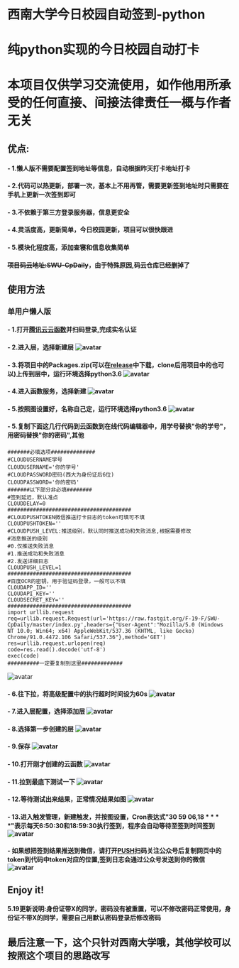 # 西南大学今日校园自动签到-python
# 纯python实现的今日校园自动打卡
# 本项目仅供学习交流使用，如作他用所承受的任何直接、间接法律责任一概与作者无关
## 优点:
#### - 1.懒人版不需要配置签到地址等信息，自动根据昨天打卡地址打卡
#### - 2.代码可以热更新，部署一次，基本上不用再管，需要更新签到地址时只需要在手机上更新一次签到即可
#### - 3.不依赖于第三方登录服务器，信息更安全
#### - 4.灵活度高，更新简单，今日校园更新，项目可以很快跟进
#### - 5.模块化程度高，添加查寝和信息收集简单
#### ~~项目码云地址:SWU-CpDaily~~，由于特殊原因,码云仓库已经删掉了      
## 使用方法
### 单用户懒人版
#### - 1.打开[腾讯云云函数](https://console.cloud.tencent.com/scf)并扫码登录,完成实名认证
#### - 2.进入层，选择新建层 ![avatar](./tutorial/新建层1.png)
#### - 3.将项目中的Packages.zip(可以在[release](https://github.com/F-19-F/SWU-CpDaily/releases/tag/1.1)中下载，clone后用项目中的也可以)上传到层中，运行环境选择python3.6 ![avatar](./tutorial/新建层2.png)
#### - 4.进入函数服务，选择新建 ![avatar](./tutorial/新建函数0.png)
#### - 5.按照图设置好，名称自己定，运行环境选择python3.6 ![avatar](./tutorial/新建函数1.png)
#### - 5.复制下面这几行代码到云函数到在线代码编辑器中，用学号替换"你的学号"，用密码替换"你的密码",其他      
```
#######必填选项##############
#CLOUDUSERNAME学号
CLOUDUSERNAME='你的学号'
#CLOUDPASSWORD密码(西大为身份证后6位)
CLOUDPASSWORD='你的密码'
#######以下部分非必填########
#签到延迟，默认准点
CLOUDDELAY=0
#######################################
#CLOUDPUSHTOKEN微信推送打卡日志的token可填可不填
CLOUDPUSHTOKEN=''
#CLOUDPUSH_LEVEL:推送级别，默认同时推送成功和失败消息,根据需要修改
#消息推送的级别
#0.仅推送失败消息
#1.推送成功和失败消息
#2.发送详细日志
CLOUDPUSH_LEVEL=1
#######################################
#百度OCR的密钥，用于验证码登录，一般可以不填
CLOUDAPP_ID=''
CLOUDAPI_KEY=''
CLOUDSECRET_KEY=''
#######################################
import urllib.request
req=urllib.request.Request(url='https://raw.fastgit.org/F-19-F/SWU-CpDaily/master/index.py',headers={"User-Agent":"Mozilla/5.0 (Windows NT 10.0; Win64; x64) AppleWebKit/537.36 (KHTML, like Gecko) Chrome/91.0.4472.106 Safari/537.36"},method='GET')
res=urllib.request.urlopen(req)
code=res.read().decode('utf-8')
exec(code)
##########一定要复制到这里#############
```
![avatar](./tutorial/新建函数2.png)
#### - 6.往下拉，将高级配置中的执行超时时间设为60s ![avatar](./tutorial/新建函数3.png)
#### - 7.进入层配置，选择添加层 ![avatar](./tutorial/新建函数4.png)
#### - 8.选择第一步创建的层 ![avatar](./tutorial/新建函数5.png)
#### - 9.保存 ![avatar](./tutorial/新建函数6.png)
#### - 10.打开刚才创建的云函数 ![avatar](./tutorial/新建函数7.png)
#### - 11.拉到最底下测试一下 ![avatar](./tutorial/新建函数8.png)
#### - 12.等待测试出来结果，正常情况结果如图 ![avatar](./tutorial/测试.png)   
#### - 13.进入触发管理，新建触发，并按图设置，Cron表达式"30 59 06,18 * * * *"表示每天6:50:30和18:59:30执行签到，程序会自动等待至签到时间签到 ![avatar](./tutorial/创建定时触发.png)
#### - 如果想把签到结果推送到微信，请打开[PUSH](https://pushplus.hxtrip.com/login?redirectUrl=/message)扫码关注公众号后复制网页中的token到代码中token对应的位置,签到日志会通过公众号发送到你的微信 ![avatar](./tutorial/消息推送.png)
## Enjoy it!


#### 5.19更新说明:身份证带X的同学，密码没有被重置，可以不修改密码正常使用，身份证不带X的同学，需要自己用默认密码登录后修改密码
##  最后注意一下，这个只针对西南大学哦，其他学校可以按照这个项目的思路改写